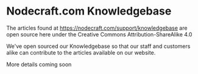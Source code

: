 # Nodecraft.com Knowledgebase
The articles found at https://nodecraft.com/support/knowledgebase are open source here under the Creative Commons Attribution-ShareAlike 4.0

We've open sourced our Knowledgebase so that our staff and customers alike can contribute to the articles available on our website.

More details coming soon
